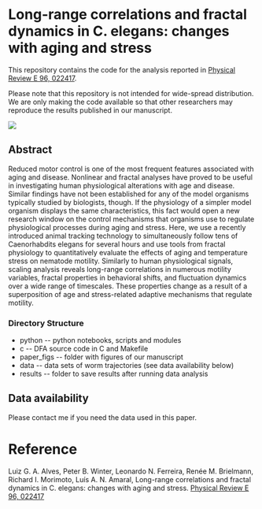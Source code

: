 # Long-range correlations and fractal dynamics in C. elegans: changes with aging and stress

This repository contains the code for the analysis reported in [Physical Review E 96, 022417](https://lgaalves.github.io/publications/2017-pre-celegans.pdf).

Please note that this repository is not intended for wide-spread distribution. We are only making the code available so that other researchers may reproduce the results published in our manuscript. 

<image src='/paper_figs/tracking.png' />

## Abstract
Reduced motor control is one of the most frequent features associated with aging and disease. Nonlinear and fractal analyses have proved to be useful in investigating human physiological alterations with age and disease. Similar findings have not been established for any of the model organisms typically studied by biologists, though. If the physiology of a simpler model organism displays the same characteristics, this fact would open a new research window on the control mechanisms that organisms use to regulate physiological processes during aging and stress. Here, we use a recently introduced animal tracking technology to simultaneously follow tens of Caenorhabdits elegans for several hours and use tools from fractal physiology to quantitatively evaluate the effects of aging and temperature stress on nematode motility. Similarly to human physiological signals, scaling analysis reveals long-range correlations in numerous motility variables, fractal properties in behavioral shifts, and fluctuation dynamics over a wide range of timescales. These properties change as a result of a superposition of age and stress-related adaptive mechanisms that regulate motility.



### Directory Structure

- python -- python notebooks, scripts and modules
- c -- DFA source code in C and Makefile
- paper_figs -- folder with figures of our manuscript
- data -- data sets of worm trajectories (see data availability below)
- results -- folder to save results after running data analysis

## Data availability

Please contact me if you need the data used in this paper. 


# Reference
Luiz G. A. Alves, Peter B. Winter, Leonardo N. Ferreira, Renée M. Brielmann, Richard I. Morimoto, Luís A. N. Amaral, Long-range correlations and fractal dynamics in C. elegans: changes with aging and stress. [Physical Review E 96, 022417](https://lgaalves.github.io/publications/2017-pre-celegans.pdf)
